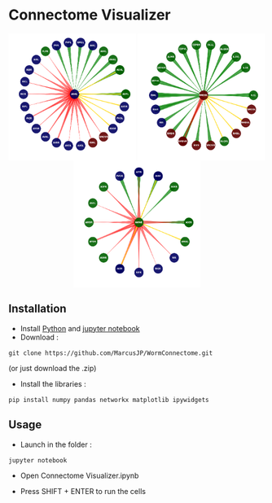 # Connectome Visualizer

<p align="center">
  	<img align="middle" src="./ex.png" alt="visualization" width="250" height="250" />
	<img align="middle" src="./ex2.png" alt="visualization" width="250" height="250" />
	<img align="middle" src="./ex3.png" alt="visualization" width="250" height="250" />
</p>

## Installation

- Install [Python](https://www.python.org/downloads/) and [jupyter notebook](https://jupyter.org/install)
- Download :

```
git clone https://github.com/MarcusJP/WormConnectome.git
```
(or just download the .zip)

- Install the libraries :

```
pip install numpy pandas networkx matplotlib ipywidgets
```

## Usage

- Launch in the folder :

```
jupyter notebook
```

- Open Connectome Visualizer.ipynb

- Press SHIFT + ENTER to run the cells





